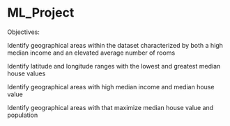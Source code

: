 # ML_Project

Objectives: 

Identify geographical areas within the dataset characterized by both a high median income and an elevated average number of rooms

Identify latitude and longitude ranges with the lowest and greatest median house values

Identify geographical areas with high median income and median house value 

Identify geographical areas with that maximize median house value and population
